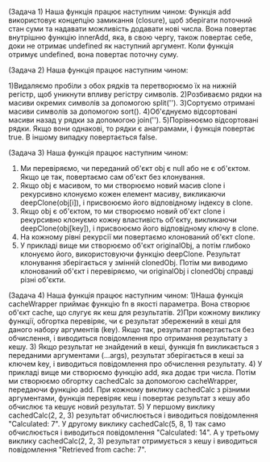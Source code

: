 (Задача 1)
Наша функція працює наступним чином:
Функція add використовує концепцію замикання (closure), щоб зберігати поточний стан суми та надавати можливість додавати нові числа. Вона повертає внутрішню функцію innerAdd, яка, в свою чергу, також повертає себе, доки не отримає undefined як наступний аргумент. Коли функція отримує undefined, вона повертає поточну суму.

(Задача 2)
Наша функція працює наступним чином:

1)Видаляємо пробіли з обох рядків та перетворюємо їх на нижній регістр, щоб уникнути впливу регістру символів.
2)Розбиваємо рядки на масиви окремих символів за допомогою split('').
3)Сортуємо отримані масиви символів за допомогою sort().
4)Об'єднуємо відсортовані масиви назад у рядки за допомогою join('').
5)Порівнюємо відсортовані рядки. Якщо вони однакові, то рядки є анаграмами, і функція повертає true. В іншому випадку повертається false.

(Задача 3)
Наша функція працює наступним чином:

1) Ми перевіряємо, чи переданий об'єкт obj є null або не є об'єктом. Якщо це так, повертаємо сам об'єкт без клонування.
2) Якщо obj є масивом, то ми створюємо новий масив clone і рекурсивно клонуємо кожен елемент масиву, викликаючи deepClone(obj[i]), і присвоюємо його відповідному індексу в clone.
3) Якщо obj є об'єктом, то ми створюємо новий об'єкт clone і рекурсивно клонуємо кожну властивість об'єкту, викликаючи deepClone(obj[key]), і присвоюємо його відповідному ключу в clone.
4) На кожному рівні рекурсії ми повертаємо клонований об'єкт clone.
5) У прикладі вище ми створюємо об'єкт originalObj, а потім глибоко клонуємо його, використовуючи функцію deepClone. Результат клонування зберігається у змінній clonedObj. Потім ми виводимо клонований об'єкт і перевіряємо, чи originalObj і clonedObj справді різні об'єкти.

(Задача 4)
Наша функція працює наступним чином:
1)Наша функція cacheWrapper приймає функцію fn в якості параметра. Вона створює об'єкт cache, що слугує як кеш для результатів.
2)При кожному виклику функції, обгортка перевіряє, чи є результат збережений в кеші для даного набору аргументів (key). Якщо так, результат повертається без обчислення, і виводиться повідомлення про отримання результату з кешу.
3) Якщо результат не знайдений в кеші, функція fn викликається з переданими аргументами (...args), результат зберігається в кеші за ключем key, і виводиться повідомлення про обчислення результату.
4) У прикладі вище ми створюємо функцію add, яка додає три числа. Потім ми створюємо обгортку cachedCalc за допомогою cacheWrapper, передаючи функцію add. При кожному виклику cachedCalc з різними аргументами, функція перевіряє кеш і повертає результат з кешу або обчислює та кешує новий результат.
5) У першому виклику cachedCalc(2, 2, 3) результат обчислюється і виводиться повідомлення "Calculated: 7". У другому виклику cachedCalc(5, 8, 1) так само обчислюється і виводиться повідомлення "Calculated: 14". А у третьому виклику cachedCalc(2, 2, 3) результат отримується з кешу і виводиться повідомлення "Retrieved from cache: 7".


